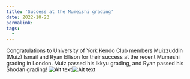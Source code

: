 ```yaml
---
title: 'Success at the Mumeishi grading'
date: 2022-10-23
permalink: 
tags:
  - 
---
```


Congratulations to University of York Kendo Club members Muizzuddin (Muiz) Ismail and Ryan Ellison for their success at the recent Mumeshi grading in London. Muiz passed his Ikkyu grading, and Ryan passed his Shodan grading!
![Alt text](Ryan_shodan.jpg)![Alt text](Muiz_ikkyu.jpg)
